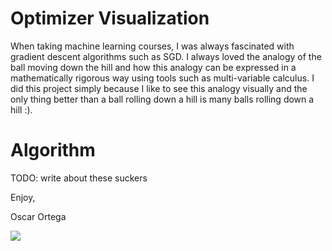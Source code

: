 

# Optimizer Visualization

When taking machine learning courses, I was always fascinated with gradient descent algorithms such as SGD.
I always loved the analogy of the ball moving down the hill and how this analogy can be expressed in a mathematically rigorous way using tools such as multi-variable calculus. 
I did this project simply because I like to see this analogy visually and the only thing better than a ball rolling down a hill is many balls rolling down a hill :).

# Algorithm
TODO: write about these suckers

Enjoy,


Oscar Ortega

![](https://github.com/oortega20/opt_visualization/blob/master/opt.gif)
